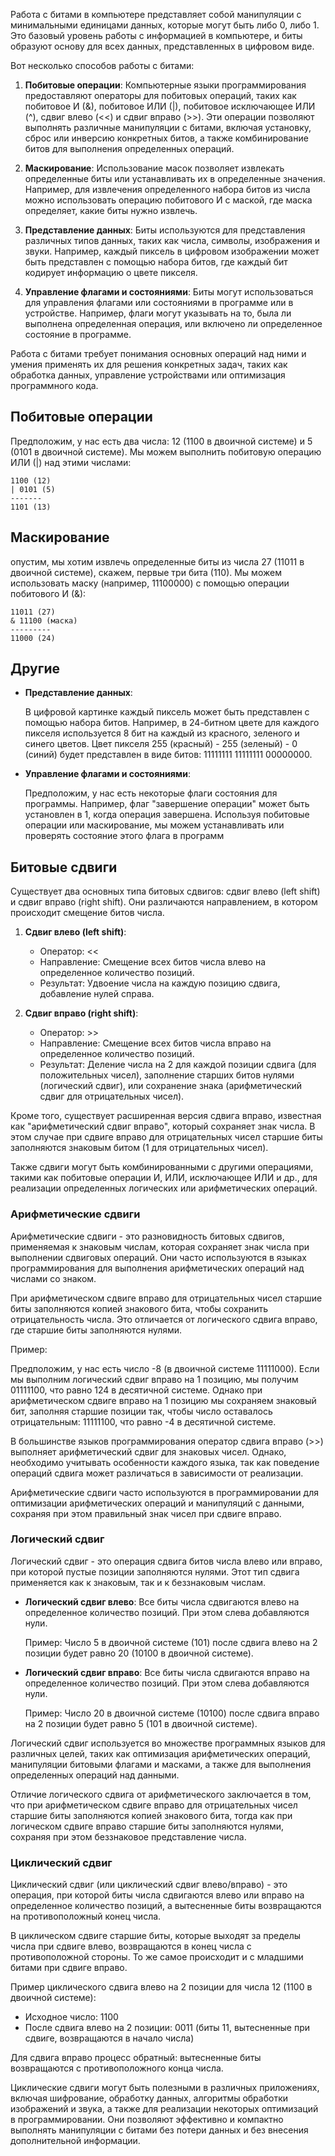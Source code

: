 Работа с битами в компьютере представляет собой манипуляции с минимальными единицами данных, которые могут быть либо 0, либо 1. Это базовый уровень работы с информацией в компьютере, и биты образуют основу для всех данных, представленных в цифровом виде.

Вот несколько способов работы с битами:

1. **Побитовые операции**: Компьютерные языки программирования предоставляют операторы для побитовых операций, таких как побитовое И (&), побитовое ИЛИ (|), побитовое исключающее ИЛИ (^), сдвиг влево (<<) и сдвиг вправо (>>). Эти операции позволяют выполнять различные манипуляции с битами, включая установку, сброс или инверсию конкретных битов, а также комбинирование битов для выполнения определенных операций.

2. **Маскирование**: Использование масок позволяет извлекать определенные биты или устанавливать их в определенные значения. Например, для извлечения определенного набора битов из числа можно использовать операцию побитового И с маской, где маска определяет, какие биты нужно извлечь.

3. **Представление данных**: Биты используются для представления различных типов данных, таких как числа, символы, изображения и звуки. Например, каждый пиксель в цифровом изображении может быть представлен с помощью набора битов, где каждый бит кодирует информацию о цвете пикселя.

4. **Управление флагами и состояниями**: Биты могут использоваться для управления флагами или состояниями в программе или в устройстве. Например, флаги могут указывать на то, была ли выполнена определенная операция, или включено ли определенное состояние в программе.

Работа с битами требует понимания основных операций над ними и умения применять их для решения конкретных задач, таких как обработка данных, управление устройствами или оптимизация программного кода.

## Побитовые операции
Предположим, у нас есть два числа: 12 (1100 в двоичной системе) и 5 (0101 в двоичной системе). Мы можем выполнить побитовую операцию ИЛИ (|) над этими числами:

```plaintext
1100 (12)
| 0101 (5)
-------
1101 (13)
```

## Маскирование
опустим, мы хотим извлечь определенные биты из числа 27 (11011 в двоичной системе), скажем, первые три бита (110). Мы можем использовать маску (например, 11100000) с помощью операции побитового И (&):
```plaintext
11011 (27)
& 11100 (маска)
---------
11000 (24)
```


## Другие 
- **Представление данных**:
    
    В цифровой картинке каждый пиксель может быть представлен с помощью набора битов. Например, в 24-битном цвете для каждого пикселя используется 8 бит на каждый из красного, зеленого и синего цветов. Цвет пикселя 255 (красный) - 255 (зеленый) - 0 (синий) будет представлен в виде битов: 11111111 11111111 00000000.
    
- **Управление флагами и состояниями**:
    
    Предположим, у нас есть некоторые флаги состояния для программы. Например, флаг "завершение операции" может быть установлен в 1, когда операция завершена. Используя побитовые операции или маскирование, мы можем устанавливать или проверять состояние этого флага в программ


## Битовые сдвиги
Существует два основных типа битовых сдвигов: сдвиг влево (left shift) и сдвиг вправо (right shift). Они различаются направлением, в котором происходит смещение битов числа.

1. **Сдвиг влево (left shift)**:
   - Оператор: <<
   - Направление: Смещение всех битов числа влево на определенное количество позиций.
   - Результат: Удвоение числа на каждую позицию сдвига, добавление нулей справа.

2. **Сдвиг вправо (right shift)**:
   - Оператор: >>
   - Направление: Смещение всех битов числа вправо на определенное количество позиций.
   - Результат: Деление числа на 2 для каждой позиции сдвига (для положительных чисел), заполнение старших битов нулями (логический сдвиг), или сохранение знака (арифметический сдвиг для отрицательных чисел).

Кроме того, существует расширенная версия сдвига вправо, известная как "арифметический сдвиг вправо", который сохраняет знак числа. В этом случае при сдвиге вправо для отрицательных чисел старшие биты заполняются знаковым битом (1 для отрицательных чисел).

Также сдвиги могут быть комбинированными с другими операциями, такими как побитовые операции И, ИЛИ, исключающее ИЛИ и др., для реализации определенных логических или арифметических операций.

### Арифметические сдвиги
Арифметические сдвиги - это разновидность битовых сдвигов, применяемая к знаковым числам, которая сохраняет знак числа при выполнении сдвиговых операций. Они часто используются в языках программирования для выполнения арифметических операций над числами со знаком.

При арифметическом сдвиге вправо для отрицательных чисел старшие биты заполняются копией знакового бита, чтобы сохранить отрицательность числа. Это отличается от логического сдвига вправо, где старшие биты заполняются нулями.

Пример:

Предположим, у нас есть число -8 (в двоичной системе 11111000). Если мы выполним логический сдвиг вправо на 1 позицию, мы получим 01111100, что равно 124 в десятичной системе. Однако при арифметическом сдвиге вправо на 1 позицию мы сохраняем знаковый бит, заполняя старшие позиции так, чтобы число оставалось отрицательным: 11111100, что равно -4 в десятичной системе.

В большинстве языков программирования оператор сдвига вправо (>>) выполняет арифметический сдвиг для знаковых чисел. Однако, необходимо учитывать особенности каждого языка, так как поведение операций сдвига может различаться в зависимости от реализации.

Арифметические сдвиги часто используются в программировании для оптимизации арифметических операций и манипуляций с данными, сохраняя при этом правильный знак чисел при сдвиге вправо.

### Логический сдвиг
Логический сдвиг - это операция сдвига битов числа влево или вправо, при которой пустые позиции заполняются нулями. Этот тип сдвига применяется как к знаковым, так и к беззнаковым числам.

- **Логический сдвиг влево**: Все биты числа сдвигаются влево на определенное количество позиций. При этом слева добавляются нули.

  Пример: Число 5 в двоичной системе (101) после сдвига влево на 2 позиции будет равно 20 (10100 в двоичной системе).

- **Логический сдвиг вправо**: Все биты числа сдвигаются вправо на определенное количество позиций. При этом слева добавляются нули.

  Пример: Число 20 в двоичной системе (10100) после сдвига вправо на 2 позиции будет равно 5 (101 в двоичной системе).

Логический сдвиг используется во множестве программных языков для различных целей, таких как оптимизация арифметических операций, манипуляции битовыми флагами и масками, а также для выполнения определенных операций над данными.

Отличие логического сдвига от арифметического заключается в том, что при арифметическом сдвиге вправо для отрицательных чисел старшие биты заполняются копией знакового бита, тогда как при логическом сдвиге вправо старшие биты заполняются нулями, сохраняя при этом беззнаковое представление числа.

### Циклический сдвиг 
Циклический сдвиг (или циклический сдвиг влево/вправо) - это операция, при которой биты числа сдвигаются влево или вправо на определенное количество позиций, а вытесненные биты возвращаются на противоположный конец числа.

В циклическом сдвиге старшие биты, которые выходят за пределы числа при сдвиге влево, возвращаются в конец числа с противоположной стороны. То же самое происходит и с младшими битами при сдвиге вправо.

Пример циклического сдвига влево на 2 позиции для числа 12 (1100 в двоичной системе):

- Исходное число: 1100
- После сдвига влево на 2 позиции: 0011 (биты 11, вытесненные при сдвиге, возвращаются в начало числа)

Для сдвига вправо процесс обратный: вытесненные биты возвращаются с противоположного конца числа.

Циклические сдвиги могут быть полезными в различных приложениях, включая шифрование, обработку данных, алгоритмы обработки изображений и звука, а также для реализации некоторых оптимизаций в программировании. Они позволяют эффективно и компактно выполнять манипуляции с битами без потери данных и без внесения дополнительной информации.